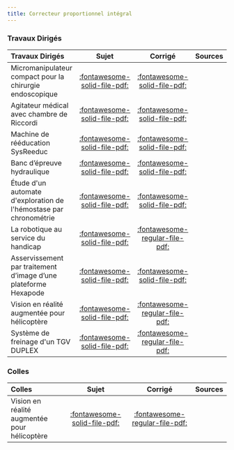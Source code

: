 ```yaml
---
title: Correcteur proportionnel intégral 
---
```



### Travaux Dirigés 
 
| Travaux Dirigés | Sujet | Corrigé | Sources  | 
| :-------------- | :---: | :-----: | :------: | 
| Micromanipulateur compact pour la chirurgie endoscopique | [:fontawesome-solid-file-pdf:](http://xpessoles-cpge.fr/pdf/Cy_03_01_TD_PI_01_MC2E_Sujet.pdf) | [:fontawesome-solid-file-pdf:](http://xpessoles-cpge.fr/pdf/Cy_03_01_TD_PI_01_MC2E_Corrige.pdf) | 
| Agitateur médical avec chambre de Riccordi | [:fontawesome-solid-file-pdf:](http://xpessoles-cpge.fr/pdf/Cy_03_01_TD_PI_02_Agitateur_Sujet.pdf) | [:fontawesome-solid-file-pdf:](http://xpessoles-cpge.fr/pdf/Cy_03_01_TD_PI_02_Agitateur_Corrige.pdf) | 
| Machine de rééducation SysReeduc | [:fontawesome-solid-file-pdf:](http://xpessoles-cpge.fr/pdf/Cy_03_01_TD_PI_03_SysReeduc_Sujet.pdf) | [:fontawesome-solid-file-pdf:](http://xpessoles-cpge.fr/pdf/Cy_03_01_TD_PI_03_SysReeduc_Corrige.pdf) | 
| Banc d’épreuve hydraulique | [:fontawesome-solid-file-pdf:](http://xpessoles-cpge.fr/pdf/Cy_03_01_TD_PI_04_GroupeHydrau_Sujet.pdf) | [:fontawesome-solid-file-pdf:](http://xpessoles-cpge.fr/pdf/Cy_03_01_TD_PI_04_GroupeHydrau_Corrige.pdf) | 
| Étude d'un automate d'exploration de l'hémostase par chronométrie | [:fontawesome-solid-file-pdf:](http://xpessoles-cpge.fr/pdf/Cy_03_01_TD_PI_05_Chronometrie_Sujet.pdf) | [:fontawesome-solid-file-pdf:](http://xpessoles-cpge.fr/pdf/Cy_03_01_TD_PI_05_Chronometrie_Corrige.pdf) | 
| La robotique au service du handicap | [:fontawesome-solid-file-pdf:](http://xpessoles-cpge.fr/pdf/Cy_03_01_TD_PI_06_Robotique_Sujet.pdf) | [:fontawesome-regular-file-pdf:](http://xpessoles-cpge.fr/pdf/Cy_03_01_TD_PI_06_Robotique_Corrige.pdf) | 
| Asservissement par traitement d’image d’une plateforme Hexapode | [:fontawesome-solid-file-pdf:](http://xpessoles-cpge.fr/pdf/Cy_03_01_TD_PI_07_Hexapode_Sujet.pdf) | [:fontawesome-solid-file-pdf:](http://xpessoles-cpge.fr/pdf/Cy_03_01_TD_PI_07_Hexapode_Corrige.pdf) | 
| Vision en réalité augmentée pour hélicoptère | [:fontawesome-solid-file-pdf:](http://xpessoles-cpge.fr/pdf/Cy_03_01_TD_PI_08_FLIR_Sujet.pdf) | [:fontawesome-regular-file-pdf:](http://xpessoles-cpge.fr/pdf/Cy_03_01_TD_PI_08_FLIR_Corrige.pdf) | 
| Système de freinage d'un TGV DUPLEX | [:fontawesome-solid-file-pdf:](http://xpessoles-cpge.fr/pdf/Cy_03_01_TD_PI_09_FreinageTGV_Sujet.pdf) | [:fontawesome-regular-file-pdf:](http://xpessoles-cpge.fr/pdf/Cy_03_01_TD_PI_09_FreinageTGV_Corrige.pdf) | 

### Colles 
 
| Colles | Sujet | Corrigé | Sources  | 
| :-------------- | :---: | :-----: | :------: | 
| Vision en réalité augmentée pour hélicoptère | [:fontawesome-solid-file-pdf:](http://xpessoles-cpge.fr/pdf/Cy_03_01_TD_PI_08_FLIR_Sujet.pdf) | [:fontawesome-regular-file-pdf:](http://xpessoles-cpge.fr/pdf/Cy_03_01_TD_PI_08_FLIR_Corrige.pdf) | 


